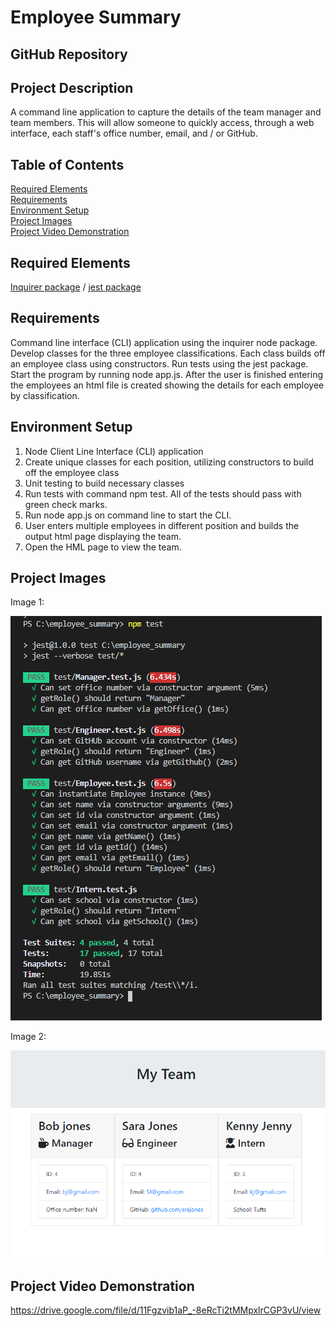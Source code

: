 # Employee Summary

## GitHub Repository

## Project Description
A command line application to capture the details of the team manager and team members.  This will allow someone to quickly access, through a web interface, each staff's office number, email, and / or GitHub.  

## Table of Contents
[Required Elements](#required-elements) \
[Requirements](#requirements) \
[Environment Setup](#environment-setup) \
[Project Images](#project-images) \
[Project Video Demonstration](#project-video-demonstration)

## Required Elements
[Inquirer package](https://www.npmjs.com/package/inquirer) /
[jest package](https://jestjs.io/)

## Requirements
Command line interface (CLI) application using the inquirer node package.  Develop classes for the three employee classifications.  Each class builds off an employee class using constructors.  Run tests using the jest package.  Start the program by running node app.js.  After the user is finished entering the employees an html file is created showing the details for each employee by classification.

## Environment Setup
1. Node Client Line Interface (CLI) application
2. Create unique classes for each position, utilizing constructors to build off the employee class
3. Unit testing to build necessary classes
4. Run tests with command npm test.  All of the tests should pass with green check marks.
5. Run node app.js on command line to start the CLI.
6. User enters multiple employees in different position and builds the output html page displaying the team.
7. Open the HML page to view the team.

## Project Images
Image 1:

![tests](https://github.com/eaborden/employee_summary/blob/master/public/images/tests.PNG?raw=true)

Image 2:

![team](https://github.com/eaborden/employee_summary/blob/master/public/images/team.PNG?raw=true)

## Project Video Demonstration

https://drive.google.com/file/d/11Fgzvib1aP_-8eRcTi2tMMpxlrCGP3vU/view

